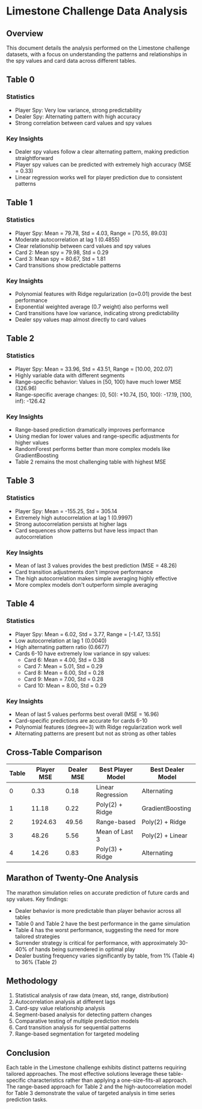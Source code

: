 # Limestone Challenge Data Analysis

## Overview

This document details the analysis performed on the Limestone challenge datasets, with a focus on understanding the patterns and relationships in the spy values and card data across different tables.

## Table 0

### Statistics
- Player Spy: Very low variance, strong predictability
- Dealer Spy: Alternating pattern with high accuracy
- Strong correlation between card values and spy values

### Key Insights
- Dealer spy values follow a clear alternating pattern, making prediction straightforward
- Player spy values can be predicted with extremely high accuracy (MSE = 0.33)
- Linear regression works well for player prediction due to consistent patterns

## Table 1

### Statistics
- Player Spy: Mean = 79.78, Std = 4.03, Range = [70.55, 89.03]
- Moderate autocorrelation at lag 1 (0.4855)
- Clear relationship between card values and spy values
- Card 2: Mean spy = 79.98, Std = 0.29
- Card 3: Mean spy = 80.67, Std = 1.81
- Card transitions show predictable patterns

### Key Insights
- Polynomial features with Ridge regularization (α=0.01) provide the best performance
- Exponential weighted average (0.7 weight) also performs well
- Card transitions have low variance, indicating strong predictability
- Dealer spy values map almost directly to card values

## Table 2

### Statistics
- Player Spy: Mean = 33.96, Std = 43.51, Range = [10.00, 202.07]
- Highly variable data with different segments
- Range-specific behavior: Values in [50, 100) have much lower MSE (326.96)
- Range-specific average changes: [0, 50): +10.74, [50, 100): -17.19, [100, inf): -126.42

### Key Insights
- Range-based prediction dramatically improves performance
- Using median for lower values and range-specific adjustments for higher values
- RandomForest performs better than more complex models like GradientBoosting
- Table 2 remains the most challenging table with highest MSE

## Table 3

### Statistics
- Player Spy: Mean = -155.25, Std = 305.14
- Extremely high autocorrelation at lag 1 (0.9997)
- Strong autocorrelation persists at higher lags
- Card sequences show patterns but have less impact than autocorrelation

### Key Insights
- Mean of last 3 values provides the best prediction (MSE = 48.26)
- Card transition adjustments don't improve performance
- The high autocorrelation makes simple averaging highly effective
- More complex models don't outperform simple averaging

## Table 4

### Statistics
- Player Spy: Mean = 6.02, Std = 3.77, Range = [-1.47, 13.55]
- Low autocorrelation at lag 1 (0.0040)
- High alternating pattern ratio (0.6677)
- Cards 6-10 have extremely low variance in spy values:
  - Card 6: Mean = 4.00, Std = 0.38
  - Card 7: Mean = 5.01, Std = 0.29
  - Card 8: Mean = 6.00, Std = 0.28
  - Card 9: Mean = 7.00, Std = 0.28
  - Card 10: Mean = 8.00, Std = 0.29

### Key Insights
- Mean of last 5 values performs best overall (MSE = 16.96)
- Card-specific predictions are accurate for cards 6-10
- Polynomial features (degree=3) with Ridge regularization work well
- Alternating patterns are present but not as strong as other tables

## Cross-Table Comparison

| Table | Player MSE | Dealer MSE | Best Player Model | Best Dealer Model |
|-------|------------|------------|-------------------|-------------------|
| 0     | 0.33       | 0.18       | Linear Regression | Alternating       |
| 1     | 11.18      | 0.22       | Poly(2) + Ridge   | GradientBoosting  |
| 2     | 1924.63    | 49.56      | Range-based       | Poly(2) + Ridge   |
| 3     | 48.26      | 5.56       | Mean of Last 3    | Poly(2) + Linear  |
| 4     | 14.26      | 0.83       | Poly(3) + Ridge   | Alternating       |

## Marathon of Twenty-One Analysis

The marathon simulation relies on accurate prediction of future cards and spy values. Key findings:

- Dealer behavior is more predictable than player behavior across all tables
- Table 0 and Table 2 have the best performance in the game simulation
- Table 4 has the worst performance, suggesting the need for more tailored strategies
- Surrender strategy is critical for performance, with approximately 30-40% of hands being surrendered in optimal play
- Dealer busting frequency varies significantly by table, from 1% (Table 4) to 36% (Table 2)

## Methodology

1. Statistical analysis of raw data (mean, std, range, distribution)
2. Autocorrelation analysis at different lags
3. Card-spy value relationship analysis
4. Segment-based analysis for detecting pattern changes
5. Comparative testing of multiple prediction models
6. Card transition analysis for sequential patterns
7. Range-based segmentation for targeted modeling

## Conclusion

Each table in the Limestone challenge exhibits distinct patterns requiring tailored approaches. The most effective solutions leverage these table-specific characteristics rather than applying a one-size-fits-all approach. The range-based approach for Table 2 and the high-autocorrelation model for Table 3 demonstrate the value of targeted analysis in time series prediction tasks. 